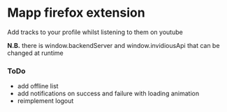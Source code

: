 # Mapp firefox extension

Add tracks to your profile whilst listening to them on youtube

**N.B.** there is window.backendServer and window.invidiousApi that can be changed at runtime

### ToDo

- add offline list
- add notifications on success and failure with loading animation
- reimplement logout
